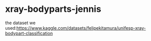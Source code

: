 # xray-bodyparts-jennis
the dataset we used:https://www.kaggle.com/datasets/felipekitamura/unifesp-xray-bodypart-classification
